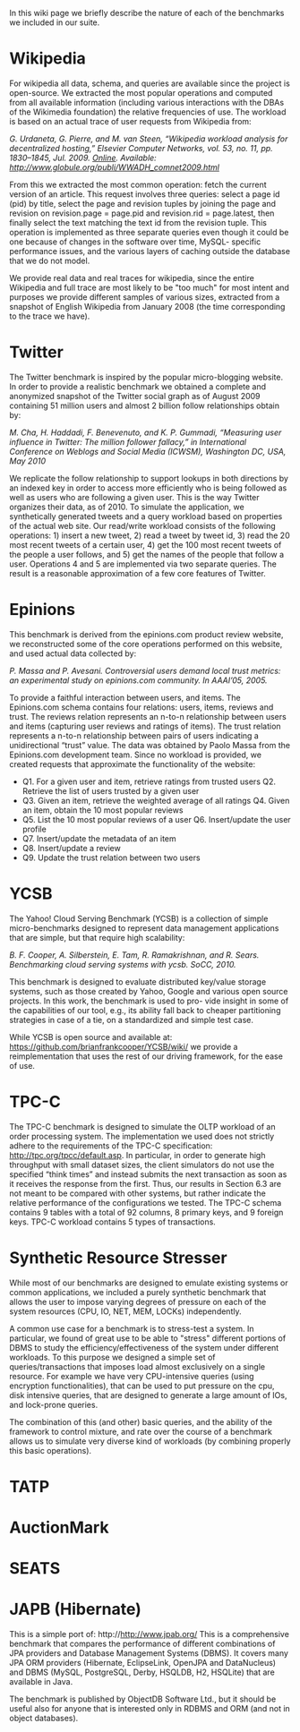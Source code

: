 In this wiki page we briefly describe the nature of each of the benchmarks we included in our suite.


# Wikipedia #
For wikipedia all data, schema, and queries are available since the project is open-source. We extracted the most popular operations and computed from all available information (including various interactions with the DBAs of the Wikimedia foundation) the relative frequencies of use.
The workload is based on an actual trace of user requests from Wikipedia from:


_G. Urdaneta, G. Pierre, and M. van Steen, “Wikipedia workload analysis for decentralized hosting,” Elsevier Computer Networks, vol. 53, no. 11, pp. 1830–1845, Jul. 2009. [Online](Online.md). Available: http://www.globule.org/publi/WWADH_comnet2009.html_

From this we extracted the most common operation: fetch the current version of an article. This request involves three queries: select a page id (pid) by title, select the page and revision tuples by joining the page and revision on revision.page = page.pid and revision.rid = page.latest, then finally select the text matching the text id from the revision tuple. This operation is implemented as three separate queries even though it could be one because of changes in the software over time, MySQL- specific performance issues, and the various layers of caching outside the database that we do not model.

We provide real data and real traces for wikipedia, since the entire Wikipedia and full trace are most likely to be "too much" for most intent and purposes we provide different samples of various sizes, extracted from a snapshot of English Wikipedia from January 2008 (the time corresponding to the trace we have).


# Twitter #
The Twitter benchmark is inspired by the popular micro-blogging website. In order to provide a realistic benchmark we obtained a complete and anonymized snapshot of the Twitter social graph as of August 2009 containing 51 million users and almost 2 billion follow relationships obtain by:

_M. Cha, H. Haddadi, F. Benevenuto, and K. P. Gummadi, “Measuring user influence in Twitter: The million follower fallacy,” in International Conference on Weblogs and Social Media (ICWSM), Washington DC, USA, May 2010_

We replicate the follow relationship to support lookups in both directions by an indexed key in order to access more efficiently who is being followed as well as users who are following a given user. This is the way Twitter organizes their data, as of 2010.
To simulate the application, we synthetically generated tweets and a query workload based on properties of the actual web site. Our read/write workload consists of the following operations: 1) insert a new tweet, 2) read a tweet by tweet id, 3) read the 20 most recent tweets of a certain user, 4) get the 100 most recent tweets of the people a user follows, and 5) get the names of the people that follow a user. Operations 4 and 5 are implemented via two separate queries. The result is a reasonable approximation of a few core features of Twitter.

# Epinions #
This benchmark is derived from the epinions.com product review website, we reconstructed some of the core operations performed on this website, and used actual data collected by:

_P. Massa and P. Avesani. Controversial users demand local trust metrics: an experimental study on epinions.com community. In AAAI’05, 2005._

To provide a faithful interaction between users, and items.
The Epinions.com schema contains four relations: users, items, reviews and trust. The reviews relation represents an n-to-n relationship between users and items (capturing user reviews and ratings of items). The trust relation represents a n-to-n relationship between pairs of users indicating a unidirectional “trust” value. The data was obtained by Paolo Massa from the Epinions.com development team. Since no workload is provided, we created requests that approximate the functionality of the website:
  * Q1. For a given user and item, retrieve ratings from trusted users Q2. Retrieve the list of users trusted by a given user
  * Q3. Given an item, retrieve the weighted average of all ratings Q4. Given an item, obtain the 10 most popular reviews
  * Q5. List the 10 most popular reviews of a user Q6. Insert/update the user profile
  * Q7. Insert/update the metadata of an item
  * Q8. Insert/update a review
  * Q9. Update the trust relation between two users


# YCSB #
The Yahoo! Cloud Serving Benchmark (YCSB) is a collection of simple micro-benchmarks designed to represent data management applications that are simple, but that require high scalability:

_B. F. Cooper, A. Silberstein, E. Tam, R. Ramakrishnan, and R. Sears. Benchmarking cloud serving systems with ycsb. SoCC, 2010._

This benchmark is designed to evaluate distributed key/value storage systems, such as those created by Yahoo, Google and various open source projects. In this work, the benchmark is used to pro- vide insight in some of the capabilities of our tool, e.g., its ability fall back to cheaper partitioning strategies in case of a tie, on a standardized and simple test case.

While YCSB is open source and available at: https://github.com/brianfrankcooper/YCSB/wiki/ we provide a reimplementation that uses the rest of our driving framework, for the ease of use.



# TPC-C #
The TPC-C benchmark is designed to simulate the OLTP workload of an order processing system. The implementation we used does not strictly adhere to the requirements of the TPC-C specification: http://tpc.org/tpcc/default.asp. In particular, in order to generate high throughput with small dataset sizes, the client simulators do not use the specified “think times” and instead submits the next transaction as soon as it receives the response from the first. Thus, our results in Section 6.3 are not meant to be compared with other systems, but rather indicate the relative performance of the configurations we tested.
The TPC-C schema contains 9 tables with a total of 92 columns, 8 primary keys, and 9 foreign keys. TPC-C workload contains 5 types of transactions.

# Synthetic Resource Stresser #
While most of our benchmarks are designed to emulate existing systems or common applications, we included a purely synthetic benchmark that allows the user to impose varying degrees of pressure on each of the system resources (CPU, IO, NET, MEM, LOCKs) independently.

A common use case for a benchmark is to stress-test a system. In particular, we found of great use to be able to "stress" different portions of DBMS to study the efficiency/effectiveness of the system under different workloads. To this purpose we designed a simple set of queries/transactions that imposes load almost exclusively on a single resource. For example we have very CPU-intensive queries (using encryption functionalities), that can be used to put pressure on the cpu, disk intensive queries, that are designed to generate a large amount of IOs, and lock-prone queries.

The combination of this (and other) basic queries, and the ability of the framework to control mixture, and rate over the course of a benchmark allows us to simulate very diverse kind of workloads (by combining properly this basic operations).


# TATP #
# AuctionMark #
# SEATS #
# JAPB (Hibernate) #
This is a simple port of: http://http://www.jpab.org/
This is a comprehensive benchmark that compares the performance of different combinations of JPA providers and Database Management Systems (DBMS). It covers many JPA ORM providers (Hibernate, EclipseLink, OpenJPA and DataNucleus) and DBMS (MySQL, PostgreSQL, Derby, HSQLDB, H2, HSQLite) that are available in Java.

The benchmark is published by ObjectDB Software Ltd., but it should be useful also for anyone that is interested only in RDBMS and ORM (and not in object databases).
